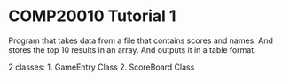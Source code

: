 # COMP20010 Tutorial 1

Program that takes data from a file that contains scores and names. 
And stores the top 10 results in an array.
And outputs it in a table format. 

2 classes:
	1. GameEntry Class
	2. ScoreBoard Class